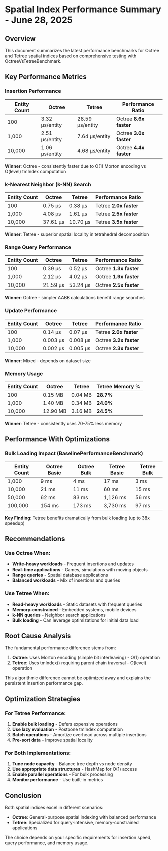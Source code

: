 # Spatial Index Performance Summary - June 28, 2025

## Overview

This document summarizes the latest performance benchmarks for Octree and Tetree spatial indices based on comprehensive testing with OctreeVsTetreeBenchmark.

## Key Performance Metrics

### Insertion Performance
| Entity Count | Octree | Tetree | Performance Ratio |
|-------------|---------|---------|-------------------|
| 100 | 3.32 μs/entity | 28.59 μs/entity | Octree **8.6x faster** |
| 1,000 | 2.51 μs/entity | 7.64 μs/entity | Octree **3.0x faster** |
| 10,000 | 1.06 μs/entity | 4.68 μs/entity | Octree **4.4x faster** |

**Winner**: Octree - consistently faster due to O(1) Morton encoding vs O(level) tmIndex computation

### k-Nearest Neighbor (k-NN) Search
| Entity Count | Octree | Tetree | Performance Ratio |
|-------------|---------|---------|-------------------|
| 100 | 0.75 μs | 0.38 μs | Tetree **2.0x faster** |
| 1,000 | 4.08 μs | 1.61 μs | Tetree **2.5x faster** |
| 10,000 | 37.61 μs | 10.70 μs | Tetree **3.5x faster** |

**Winner**: Tetree - superior spatial locality in tetrahedral decomposition

### Range Query Performance
| Entity Count | Octree | Tetree | Performance Ratio |
|-------------|---------|---------|-------------------|
| 100 | 0.39 μs | 0.52 μs | Octree **1.3x faster** |
| 1,000 | 2.12 μs | 4.02 μs | Octree **1.9x faster** |
| 10,000 | 21.59 μs | 53.24 μs | Octree **2.5x faster** |

**Winner**: Octree - simpler AABB calculations benefit range searches

### Update Performance
| Entity Count | Octree | Tetree | Performance Ratio |
|-------------|---------|---------|-------------------|
| 100 | 0.14 μs | 0.07 μs | Tetree **2.0x faster** |
| 1,000 | 0.003 μs | 0.008 μs | Octree **3.2x faster** |
| 10,000 | 0.002 μs | 0.005 μs | Octree **2.3x faster** |

**Winner**: Mixed - depends on dataset size

### Memory Usage
| Entity Count | Octree | Tetree | Tetree Memory % |
|-------------|---------|---------|-----------------|
| 100 | 0.15 MB | 0.04 MB | **28.7%** |
| 1,000 | 1.40 MB | 0.34 MB | **24.0%** |
| 10,000 | 12.90 MB | 3.16 MB | **24.5%** |

**Winner**: Tetree - consistently uses 70-75% less memory

## Performance With Optimizations

### Bulk Loading Impact (BaselinePerformanceBenchmark)
| Entity Count | Octree Basic | Octree Bulk | Tetree Basic | Tetree Bulk |
|-------------|--------------|-------------|--------------|-------------|
| 1,000 | 9 ms | 4 ms | 17 ms | 3 ms |
| 10,000 | 21 ms | 11 ms | 60 ms | 15 ms |
| 50,000 | 62 ms | 83 ms | 1,126 ms | 56 ms |
| 100,000 | 154 ms | 173 ms | 3,730 ms | 97 ms |

**Key Finding**: Tetree benefits dramatically from bulk loading (up to 38x speedup)

## Recommendations

### Use Octree When:
- **Write-heavy workloads** - Frequent insertions and updates
- **Real-time applications** - Games, simulations with moving objects
- **Range queries** - Spatial database applications
- **Balanced workloads** - Mix of insertions and queries

### Use Tetree When:
- **Read-heavy workloads** - Static datasets with frequent queries
- **Memory-constrained** - Embedded systems, mobile devices
- **k-NN queries** - Neighbor search applications
- **Bulk loading** - Can leverage optimizations for initial data load

## Root Cause Analysis

The fundamental performance difference stems from:

1. **Octree**: Uses Morton encoding (simple bit interleaving) - O(1) operation
2. **Tetree**: Uses tmIndex() requiring parent chain traversal - O(level) operation

This algorithmic difference cannot be optimized away and explains the persistent insertion performance gap.

## Optimization Strategies

### For Tetree Performance:
1. **Enable bulk loading** - Defers expensive operations
2. **Use lazy evaluation** - Postpone tmIndex computation
3. **Batch operations** - Amortize overhead across multiple insertions
4. **Pre-sort data** - Improve spatial locality

### For Both Implementations:
1. **Tune node capacity** - Balance tree depth vs node density
2. **Use appropriate data structures** - HashMap for O(1) access
3. **Enable parallel operations** - For bulk processing
4. **Monitor performance** - Use built-in metrics

## Conclusion

Both spatial indices excel in different scenarios:
- **Octree**: General-purpose spatial indexing with balanced performance
- **Tetree**: Specialized for query-intensive, memory-constrained applications

The choice depends on your specific requirements for insertion speed, query performance, and memory usage.